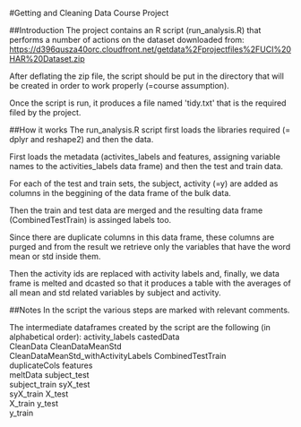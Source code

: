 #Getting and Cleaning Data Course Project

##Introduction
The project contains an R script (run_analysis.R) that performs a number of actions on the dataset downloaded from:
https://d396qusza40orc.cloudfront.net/getdata%2Fprojectfiles%2FUCI%20HAR%20Dataset.zip

After deflating the zip file, the script should be put in the directory that will be created in order to work properly (=course assumption).

Once the script is run, it produces a file named 'tidy.txt' that is the required filed by the project.

##How it works
The run_analysis.R script first loads the libraries required (= dplyr and reshape2) and then the data.

First loads the metadata (activites_labels and features, assigning variable names to the activities_labels data frame) and then the test and train data.

For each of the test and train sets, the subject, activity (=y) are added as columns in the beggining of the data frame of the bulk data.

Then the train and test data are merged and the resulting data frame (CombinedTestTrain) is assinged labels too.

Since there are duplicate columns in this data frame, these columns are purged and from the result we retrieve only the variables that have the word mean or std inside them.

Then  the activity ids are replaced with activity labels  and, finally, we data frame is melted and dcasted so that it produces a table with the averages of all mean and std related variables by subject and activity.

##Notes
In the script the various steps are marked with relevant comments. 

The intermediate dataframes created by the script are the following (in alphabetical order):
activity_labels 
castedData                         
CleanData
CleanDataMeanStd                   
CleanDataMeanStd_withActivityLabels
CombinedTestTrain                  
duplicateCols
features                           
meltData
subject_test                       
subject_train
syX_test                           
syX_train
X_test                             
X_train
y_test                        
y_train